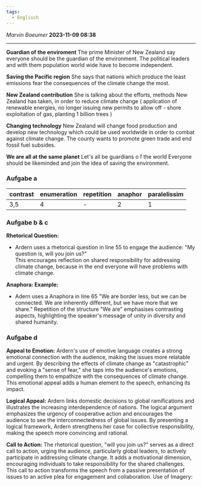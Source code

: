 ```yaml
---
tags:
  - Englisch
---
```

*Marvin Baeumer* **2023-11-09 08:38**

---

**Guardian of the enviroment**
The prime Minister of New Zealand say everyone should be the guardian of the environment. The political leaders and with them population world wide have to become independent. 

**Saving the Pacific region**
She says that nations which produce the least emissions fear the consequences of the climate change the most.

**New Zealand contribution**
She is talking about the efforts, methods New Zealand has taken, in order to reduce climate change ( application of renewable energies, no longer issuing
new permits to allow off - shore exploitation of gas, planting 1 billion trees )

**Changing technology**
New Zealand will change food production and develop new technology which could be used worldwide in order to combat against climate change. The county wants to promote green trade and end fossil fuel subsides.

**We are all at the same planet**
Let's all be guardians o f the world 
Everyone should be likeminded and join the idea of saving the environment.
### Aufgabe a
| contrast | enumeration | repetition | anaphor | paralelissim |
| -------- | ----------- | ---------- | ------- | ------------ |
| 3,5      | 4           | -          | 2       | 1            |
### Aufgabe b & c
**Rhetorical Question:**
- Ardern uses a rhetorical question in line 55 to engage the audience: "My question is, will you join us?"   
	This encourages reflection on shared responsibility for addressing climate change, because in the end everyone will have problems with climate change.

**Anaphora: Example:** 
- Adern uses a Anaphora in line 65 "We are border less, but we can be connected. We are inherently different, but we have more that we share." Repetition of the structure "We are" emphasises contrasting aspects, highlighting the speaker's message of unity in diversity and shared humanity.
### Aufgabe d
**Appeal to Emotion:** 
Ardern's use of emotive language creates a strong emotional connection with the audience, making the issues more relatable and urgent. By describing the effects of climate change as "catastrophic" and evoking a "sense of fear," she taps into the audience's emotions, compelling them to empathize with the consequences of climate change. This emotional appeal adds a human element to the speech, enhancing its impact.

**Logical Appeal:** 
Ardern links domestic decisions to global ramifications and illustrates the increasing interdependence of nations. The logical argument emphasizes the urgency of cooperative action and encourages the audience to see the interconnectedness of global issues. By presenting a logical framework, Ardern strengthens her case for collective responsibility, making the speech more convincing and rational.

**Call to Action:**
The rhetorical question, "will you join us?" serves as a direct call to action, urging the audience, particularly global leaders, to actively participate in addressing climate change. It adds a motivational dimension, encouraging individuals to take responsibility for the shared challenges. This call to action transforms the speech from a passive presentation of issues to an active plea for engagement and collaboration. Use of Imagery: